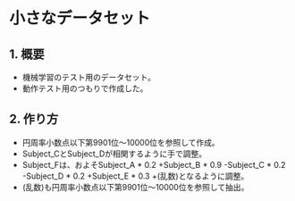 # 小さなデータセット

## 1. 概要

*   機械学習のテスト用のデータセット。
*   動作テスト用のつもりで作成した。

## 2. 作り方

*   円周率小数点以下第9901位〜10000位を参照して作成。
*   Subject_CとSubject_Dが相関するように手で調整。
*   Subject_Fは、およそSubject_A * 0.2 +Subject_B * 0.9 -Subject_C * 0.2 -Subject_D * 0.2 +Subject_E * 0.3 +(乱数)となるように調整。
*   (乱数)も円周率小数点以下第9901位〜10000位を参照して抽出。
